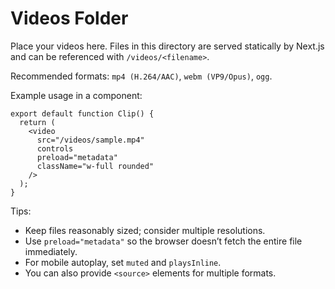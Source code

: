 # Videos Folder

Place your videos here. Files in this directory are served statically by Next.js and can be referenced with `/videos/<filename>`.

Recommended formats: `mp4 (H.264/AAC)`, `webm (VP9/Opus)`, `ogg`.

Example usage in a component:

```tsx
export default function Clip() {
  return (
    <video
      src="/videos/sample.mp4"
      controls
      preload="metadata"
      className="w-full rounded"
    />
  );
}
```

Tips:
- Keep files reasonably sized; consider multiple resolutions.
- Use `preload="metadata"` so the browser doesn’t fetch the entire file immediately.
- For mobile autoplay, set `muted` and `playsInline`.
- You can also provide `<source>` elements for multiple formats.
